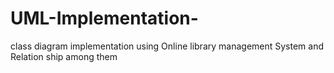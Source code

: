 # UML-Implementation-
class diagram implementation using Online library management System and Relation ship among them 
